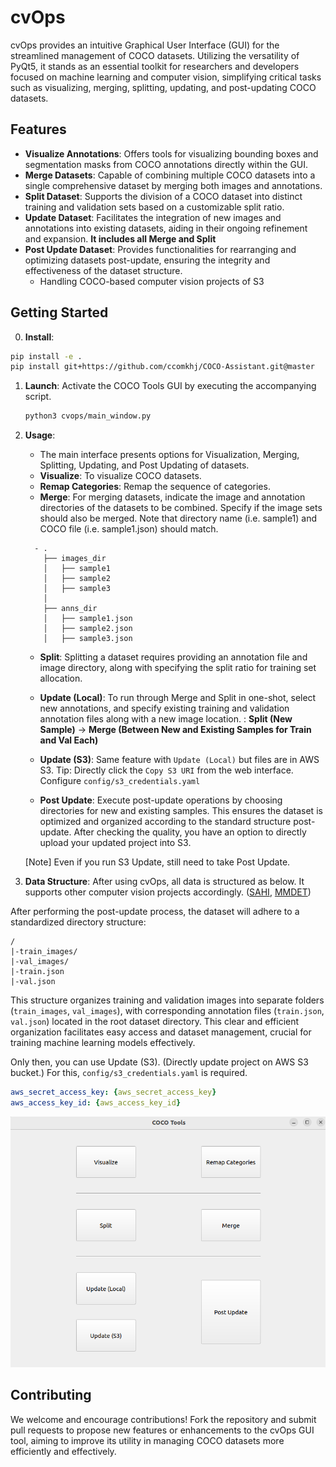 # cvOps

cvOps provides an intuitive Graphical User Interface (GUI) for the streamlined management of COCO datasets. Utilizing the versatility of PyQt5, it stands as an essential toolkit for researchers and developers focused on machine learning and computer vision, simplifying critical tasks such as visualizing, merging, splitting, updating, and post-updating COCO datasets.

## Features

- **Visualize Annotations**: Offers tools for visualizing bounding boxes and segmentation masks from COCO annotations directly within the GUI.
- **Merge Datasets**: Capable of combining multiple COCO datasets into a single comprehensive dataset by merging both images and annotations.
- **Split Dataset**: Supports the division of a COCO dataset into distinct training and validation sets based on a customizable split ratio.
- **Update Dataset**: Facilitates the integration of new images and annotations into existing datasets, aiding in their ongoing refinement and expansion. **It includes all Merge and Split**
- **Post Update Dataset**: Provides functionalities for rearranging and optimizing datasets post-update, ensuring the integrity and effectiveness of the dataset structure.
  - Handling COCO-based computer vision projects of S3



## Getting Started

0. **Install**: 
  ```bash
  pip install -e .
  pip install git+https://github.com/ccomkhj/COCO-Assistant.git@master
  ```

1. **Launch**: Activate the COCO Tools GUI by executing the accompanying script.

    ```bash
    python3 cvops/main_window.py
    ```

2. **Usage**:
    - The main interface presents options for Visualization, Merging, Splitting, Updating, and Post Updating of datasets.
    - **Visualize**: To visualize COCO datasets.
    - **Remap Categories**: Remap the sequence of categories.
    - **Merge**: For merging datasets, indicate the image and annotation directories of the datasets to be combined. Specify if the image sets 
    should also be merged. Note that directory name (i.e. sample1) and COCO file (i.e. sample1.json) should match.
    ```   
      - .
        ├── images_dir
        │   ├── sample1
        │   ├── sample2
        │   ├── sample3
        │
        ├── anns_dir
        │   ├── sample1.json
        │   ├── sample2.json
        │   ├── sample3.json
    ```
    - **Split**: Splitting a dataset requires providing an annotation file and image directory, along with specifying the split ratio for training set allocation.
    - **Update (Local)**: To run through Merge and Split in one-shot, select new annotations, and specify existing training and validation annotation files along with a new image location.
      : **Split (New Sample)** -> **Merge (Between New and Existing Samples for Train and Val Each)**
  
    - **Update (S3)**: Same feature with `Update (Local)` but files are in AWS S3. Tip: Directly click the `Copy S3 URI` from the web interface. Configure `config/s3_credentials.yaml`
    - **Post Update**: Execute post-update operations by choosing directories for new and existing samples. This ensures the dataset is optimized and organized according to the standard structure post-update. After checking the quality, you have an option to directly upload your updated project into S3.

    [Note] Even if you run S3 Update, still need to take Post Update.


3. **Data Structure**: After using cvOps, all data is structured as below. It supports other computer vision projects accordingly. ([SAHI](https://github.com/obss/sahi), [MMDET](https://github.com/open-mmlab/mmdetection))

After performing the post-update process, the dataset will adhere to a standardized directory structure:

```
/
|-train_images/
|-val_images/
|-train.json
|-val.json
```

This structure organizes training and validation images into separate folders (`train_images`, `val_images`), with corresponding annotation files (`train.json`, `val.json`) located in the root dataset directory. This clear and efficient organization facilitates easy access and dataset management, crucial for training machine learning models effectively.

Only then, you can use Update (S3). (Directly update project on AWS S3 bucket.)
For this, `config/s3_credentials.yaml` is required.

```yaml
aws_secret_access_key: {aws_secret_access_key}
aws_access_key_id: {aws_access_key_id} 
```

![COCO Tools](demo/COCO_Tools.png)



## Contributing

We welcome and encourage contributions! Fork the repository and submit pull requests to propose new features or enhancements to the cvOps GUI tool, aiming to improve its utility in managing COCO datasets more efficiently and effectively.